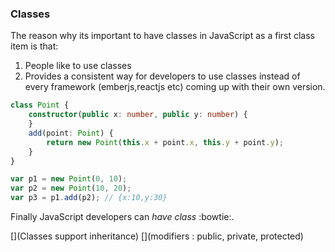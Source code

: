 ### Classes
The reason why its important to have classes in JavaScript as a first class item is that: 
1. People like to use classes
1. Provides a consistent way for developers to use classes instead of every framework (emberjs,reactjs etc) coming up with their own version.

```ts
class Point {
    constructor(public x: number, public y: number) {
    }
    add(point: Point) {
        return new Point(this.x + point.x, this.y + point.y);
    }
}

var p1 = new Point(0, 10);
var p2 = new Point(10, 20);
var p3 = p1.add(p2); // {x:10,y:30}
```

Finally JavaScript developers can *have class* :bowtie:. 

[](Classes support inheritance)
[](modifiers : public, private, protected)